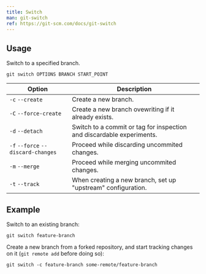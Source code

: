 ```yaml
---
title: Switch
man: git-switch
ref: https://git-scm.com/docs/git-switch
---
```


## Usage

Switch to a specified branch.

```shell
git switch OPTIONS BRANCH START_POINT
```

| Option | Description |
| --- | --- |
| `-c` `--create` | Create a new branch. |
| `-C` `--force-create` | Create a new branch ovewriting if it already exists. |
| `-d` `--detach` | Switch to a commit or tag for inspection and discardable experiments. |
| `-f` `--force` `--discard-changes` | Proceed while discarding uncommited changes. |
| `-m` `--merge` | Proceed while merging uncommited changes. |
| `-t` `--track` | When creating a new branch, set up "upstream" configuration. |

## Example

Switch to an existing branch:

```shell
git switch feature-branch
```

Create a new branch from a forked repository,
and start tracking changes on it (`git remote add` before doing so):

```shell
git switch -c feature-branch some-remote/feature-branch
```
